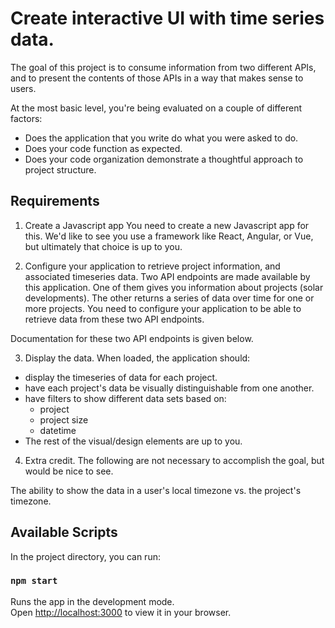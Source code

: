 # Create interactive UI with time series data.

The goal of this project is to consume information from two different APIs, and to present the contents of those APIs in a way that makes sense to users.

At the most basic level, you're being evaluated on a couple of different factors:

- Does the application that you write do what you were asked to do.
- Does your code function as expected.
- Does your code organization demonstrate a thoughtful approach to project structure.

## Requirements

1. Create a Javascript app
   You need to create a new Javascript app for this. We'd like to see you use a framework like React, Angular, or Vue, but ultimately that choice is up to you.

2. Configure your application to retrieve project information, and associated timeseries data.
   Two API endpoints are made available by this application. One of them gives you information about projects (solar developments). The other returns a series of data over time for one or more projects. You need to configure your application to be able to retrieve data from these two API endpoints.

Documentation for these two API endpoints is given below.

3. Display the data.
   When loaded, the application should:

- display the timeseries of data for each project.
- have each project's data be visually distinguishable from one another.
- have filters to show different data sets based on:
  - project
  - project size
  - datetime
- The rest of the visual/design elements are up to you.

4. Extra credit.
   The following are not necessary to accomplish the goal, but would be nice to see.

The ability to show the data in a user's local timezone vs. the project's timezone.

## Available Scripts

In the project directory, you can run:

### `npm start`

Runs the app in the development mode.\
Open [http://localhost:3000](http://localhost:3000) to view it in your browser.
